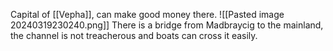 Capital of [[Vepha]], can make good money there.
![[Pasted image 20240319230240.png]]
There is a bridge from Madbraycig to the mainland, the channel is not treacherous and boats can cross it easily.